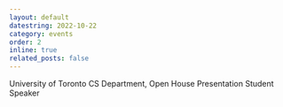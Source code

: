 ```yaml
---
layout: default
datestring: 2022-10-22
category: events
order: 2
inline: true
related_posts: false
---
```


University of Toronto CS Department, Open House Presentation Student Speaker